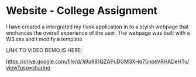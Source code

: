 # Website - College Assignment

I have created a intergrated my flask application in to a styish webpage that enchances the
overall experience of the user. The webpage was built with a W3.css and I modify a template

LINK TO VIDEO DEMO IS HERE:

https://drive.google.com/file/d/1j9u981QZAPuDGM3XHq75npsVRHADeHTu/view?usp=sharing
